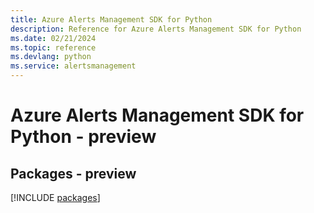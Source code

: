 ```yaml
---
title: Azure Alerts Management SDK for Python
description: Reference for Azure Alerts Management SDK for Python
ms.date: 02/21/2024
ms.topic: reference
ms.devlang: python
ms.service: alertsmanagement
---
```

# Azure Alerts Management SDK for Python - preview
## Packages - preview
[!INCLUDE [packages](alerts-management-index.md)]